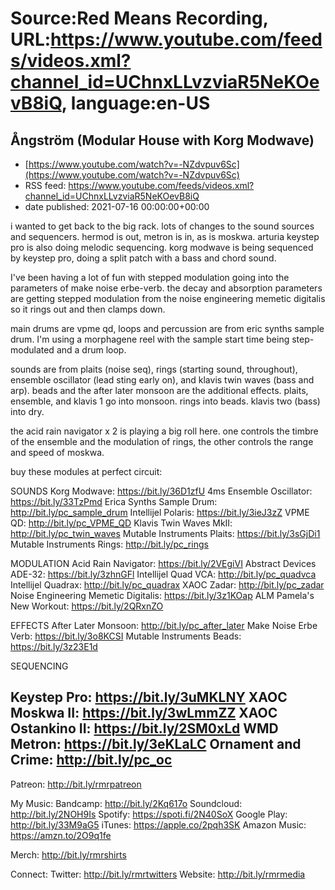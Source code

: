 # Source:Red Means Recording, URL:https://www.youtube.com/feeds/videos.xml?channel_id=UChnxLLvzviaR5NeKOevB8iQ, language:en-US

## Ångström (Modular House with Korg Modwave)
 - [https://www.youtube.com/watch?v=-NZdvpuv6Sc](https://www.youtube.com/watch?v=-NZdvpuv6Sc)
 - RSS feed: https://www.youtube.com/feeds/videos.xml?channel_id=UChnxLLvzviaR5NeKOevB8iQ
 - date published: 2021-07-16 00:00:00+00:00

i wanted to get back to the big rack. lots of changes to the sound sources and sequencers. hermod is out, metron is in, as is moskwa. arturia keystep pro is also doing melodic sequencing. korg modwave is being sequenced by keystep pro, doing a split patch with a bass and chord sound.

I've been having a lot of fun with stepped modulation going into the parameters of make noise erbe-verb. the decay and absorption parameters are getting stepped modulation from the noise engineering memetic digitalis so it rings out and then clamps down.

main drums are vpme qd, loops and percussion are from eric synths sample drum. I'm using a morphagene reel with the sample start time being step-modulated and a drum loop.

sounds are from plaits (noise seq), rings (starting sound, throughout), ensemble oscillator (lead sting early on), and klavis twin waves (bass and arp). beads and the after later monsoon are the additional effects. plaits, ensemble, and klavis 1 go into monsoon. rings into beads. klavis two (bass) into dry. 

the acid rain navigator x 2 is playing a big roll here. one controls the timbre of the ensemble and the modulation of rings, the other controls the range and speed of moskwa. 

buy these modules at perfect circuit:

SOUNDS
Korg Modwave: https://bit.ly/36D1zfU
4ms Ensemble Oscillator: https://bit.ly/33TzPmd
Erica Synths Sample Drum: http://bit.ly/pc_sample_drum
Intellijel Polaris: https://bit.ly/3ieJ3zZ
VPME QD: http://bit.ly/pc_VPME_QD
Klavis Twin Waves MkII: http://bit.ly/pc_twin_waves
Mutable Instruments Plaits: https://bit.ly/3sGjDi1
Mutable Instruments Rings: http://bit.ly/pc_rings

MODULATION
Acid Rain Navigator: https://bit.ly/2VEgiVI
Abstract Devices ADE-32:  https://bit.ly/3zhnGFl
Intellijel Quad VCA: http://bit.ly/pc_quadvca
Intellijel Quadrax: http://bit.ly/pc_quadrax
XAOC Zadar: http://bit.ly/pc_zadar
Noise Engineering Memetic Digitalis: https://bit.ly/3z1KOap
ALM Pamela's New Workout: https://bit.ly/2QRxnZO

EFFECTS
After Later Monsoon: http://bit.ly/pc_after_later
Make Noise Erbe Verb: https://bit.ly/3o8KCSI
Mutable Instruments Beads: https://bit.ly/3z23E1d

SEQUENCING

Keystep Pro: https://bit.ly/3uMKLNY
XAOC Moskwa II: https://bit.ly/3wLmmZZ
XAOC Ostankino II:  https://bit.ly/2SM0xLd
WMD Metron: https://bit.ly/3eKLaLC
Ornament and Crime: http://bit.ly/pc_oc
------------------------------------
Patreon:  http://bit.ly/rmrpatreon

My Music: 
Bandcamp: http://bit.ly/2Kq617o
Soundcloud: http://bit.ly/2NOH9Is
Spotify: https://spoti.fi/2N40SoX
Google Play: http://bit.ly/33M9aG5
iTunes: https://apple.co/2pqh3SK
Amazon Music: https://amzn.to/2O9q1fe

Merch: http://bit.ly/rmrshirts

Connect:
Twitter: http://bit.ly/rmrtwitters
Website: http://bit.ly/rmrmedia

